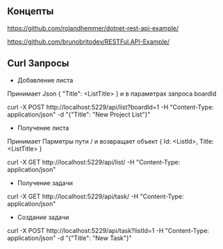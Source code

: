 ## Концепты
https://github.com/rolandhemmer/dotnet-rest-api-example/

https://github.com/brunobritodev/RESTFul.API-Example/


## Curl Запросы

* Добавление листа

Принимает Json { "Title": \<ListTitle\> } и в параметрах запроса boardId

curl -X POST http://localhost:5229/api/list?boardId=1 -H "Content-Type: application/json" -d "{\"Title\": \"New Project List\"}"

* Получение листа

Принимает Парметры пути /<ListId> и возвращает объект { Id: \<ListId\>, Title: \<ListTitle\> }

curl -X GET http://localhost:5229/api/list/<ListId> -H "Content-Type: application/json"

* Получение задачи

curl -X GET http://localhost:5229/api/task/<TaskId> -H "Content-Type: application/json"

* Создание задачи

curl -X POST http://localhost:5229/api/task?listId=1 -H "Content-Type: application/json" -d "{\"Title\": \"New Task\"}"